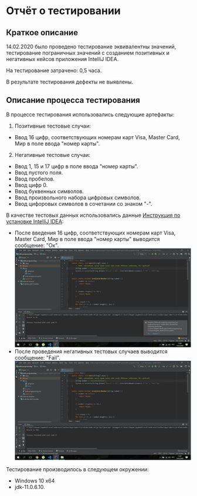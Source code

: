 # Отчёт о тестировании <IntelliJ IDEA>

## Краткое описание

14.02.2020 было проведено тестирование эквивалентны значений, тестирование пограничных значений с созданием позитивных и негативных кейсов приложения IntelliJ IDEA.

На тестирование затрачено: 0,5 часа.

В результате тестирования дефекты не выявлены. 

## Описание процесса тестирования

В процессе тестирования использовались следующие артефакты:
1. Позитивные тестовые случаи:
* Ввод 16 цифр, соответствующих номерам карт Visa, Master Card, Мир в поле ввода "номер карты".
2. Негативные тестовые случаи:
* Ввод 1, 15 и 17 цифр в поле ввода "номер карты".
* Ввод пустого поля.
* Ввод пробелов.
* Ввод цифр 0.
* Ввод буквенных символов.
* Ввод произвольного набора цифровых символов.
* Ввод цифоровых символов в сочетании со знаком "-".

В качестве тестовых данных использовались данные [Инструкция по установке IntelliJ IDEA](https://github.com/netology-code/javaqa-homeworks/blob/master/intro/idea.md):
* После введения 16 цифр, соответствующих номерам карт Visa, Master Card, Мир в поле ввода "номер карты" выводится сообщение: "Ок". ![](62.png)
* После проведения негативных тестовых случаев выводится сообщение: "Fail".  ![](63.png)

Тестирование производилось в следующем окружении:
* Windows 10 x64
* jdk-11.0.6.10.

